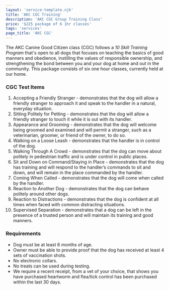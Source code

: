 ```yaml
---
layout: 'service-template.njk'
title: 'AKC CGC Training'
description: 'AKC CGC Group Training Class'
price: '$225 package of 6 1hr classes'
tags: 'services'
page_title: 'AKC CGC'
---
```


The AKC Canine Good Citizen class (CGC) follows a _10 Skill Training Program_ that's open to all dogs that focuses on teaching the basics of good manners and obedience, instilling the values of responsible ownership, and strengthening the bond between you and your dog at home and out in the community. This package consists of six one hour classes, currently held at our home.

### CGC Test Items

1. Accepting a Friendly Stranger - demonstrates that the dog will allow a
   friendly stranger to approach it and speak to the
   handler in a natural, everyday situation.
2. Sitting Politely for Petting - demonstrates that the dog will allow a
   friendly stranger to touch it while it is out with its
   handler.
3. Appearance and Grooming - demonstrates that the dog will
   welcome being groomed and examined and will
   permit a stranger, such as a veterinarian, groomer,
   or friend of the owner, to do so.
4. Walking on a Loose Leash - demonstrates that the handler is in control of the dog.
5. Walking Through A Crowd - demonstrates that the dog can move
   about politely in pedestrian traffic and is under
   control in public places.
6. Sit and Down on Command/Staying in Place - demonstrates that the dog has training and
   will respond to the handler’s commands to sit and
   down, and will remain in the place commanded by
   the handler.
7. Coming When Called - demonstrates that the dog will come
   when called by the handler.
8. Reaction to Another Dog - demonstrates that the dog can behave
   politely around other dogs.
9. Reaction to Distractions - demonstrates that the dog is confident
   at all times when faced with common distracting
   situations.
10. Supervised Separation - demonstrates that a dog can be left in
    the presence of a trusted person and will maintain
    its training and good manners.

### Requirements

- Dog must be at least 6 months of age.
- Owner must be able to provide proof that the dog has received at least 4 sets of vaccination shots.
- No electronic collars.
- No treats can be used during testing.
- We require a recent receipt, from a vet of your choice, that shows you have purchased heartworm and flea/tick control has been purchased within the last 30 days.
